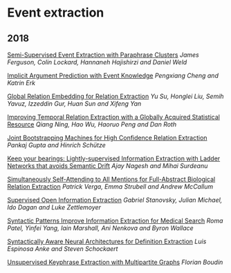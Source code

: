 # Event extraction

## 2018

[Semi-Supervised Event Extraction with Paraphrase Clusters](http://aclweb.org/anthology/N18-2058)
*James Ferguson, Colin Lockard, Hannaneh Hajishirzi and Daniel Weld*

[Implicit Argument Prediction with Event Knowledge](https://arxiv.org/pdf/1802.07226.pdf)
*Pengxiang Cheng and Katrin Erk*

[Global Relation Embedding for Relation Extraction](https://arxiv.org/pdf/1802.07226.pdf)
*Yu Su, Honglei Liu, Semih Yavuz, Izzeddin Gur, Huan Sun and Xifeng Yan*

[Improving Temporal Relation Extraction with a Globally Acquired Statistical Resource](https://arxiv.org/pdf/1804.06020.pdf)
*Qiang Ning, Hao Wu, Haoruo Peng and Dan Roth*

[Joint Bootstrapping Machines for High Confidence Relation Extraction](http://www.aclweb.org/anthology/N18-1003)
*Pankaj Gupta and Hinrich Schütze*

[Keep your bearings: Lightly-supervised Information Extraction with Ladder Networks that avoids Semantic Drift](http://aclweb.org/anthology/N18-2057)
*Ajay Nagesh and Mihai Surdeanu*

[Simultaneously Self-Attending to All Mentions for Full-Abstract Biological Relation Extraction](https://arxiv.org/pdf/1802.10569.pdf)
*Patrick Verga, Emma Strubell and Andrew McCallum*

[Supervised Open Information Extraction](http://www.aclweb.org/anthology/N18-1081)
*Gabriel Stanovsky, Julian Michael, Ido Dagan and Luke Zettlemoyer*

[Syntactic Patterns Improve Information Extraction for Medical Search](http://aclweb.org/anthology/N18-2060)
*Roma Patel, Yinfei Yang, Iain Marshall, Ani Nenkova and Byron Wallace*

[Syntactically Aware Neural Architectures for Definition Extraction](http://aclweb.org/anthology/N18-2061)
*Luis Espinosa Anke and Steven Schockaert*

[Unsupervised Keyphrase Extraction with Multipartite Graphs](http://www.aclweb.org/anthology/N18-2105)
*Florian Boudin*

